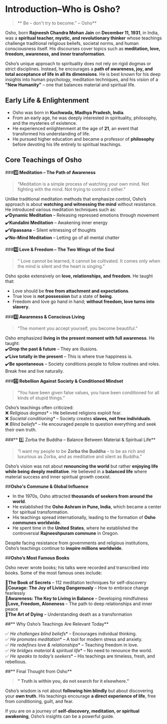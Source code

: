 # Introduction–Who is Osho?

>** Be – don't try to become." – Osho**

Osho, born **Rajneesh Chandra Mohan Jain** on **December 11, 1931**, in India, was a **spiritual teacher, mystic, and revolutionary thinker** whose teachings challenge traditional religious beliefs, societal norms, and human consciousness itself. His discourses cover topics such as **meditation, love, freedom, awareness, and inner transformation**.

Osho’s unique approach to spirituality does not rely on rigid dogmas or strict disciplines. Instead, he encourages a **path of awareness, joy, and total acceptance of life in all its dimensions**. He is best known for his deep insights into human psychology, meditation techniques, and his vision of a **"New Humanity"** – one that balances material and spiritual life.

## Early Life & Enlightenment

- Osho was born in **Kuchwada, Madhya Pradesh, India**.
- From an early age, he was deeply interested in spirituality, philosophy, and the mysteries of existence.
- He experienced enlightenment at the age of **21**, an event that transformed his understanding of life.
- He pursued higher education and became a professor of **philosophy** before devoting his life entirely to spiritual teachings.

## Core Teachings of Osho

###**1️⃣ Meditation – The Path of Awareness**

> “Meditation is a simple process of watching your own mind. Not fighting with the mind. Not trying to control it either.”

Unlike traditional meditation methods that emphasize control, Osho’s approach is about **watching and witnessing the mind** without resistance. He introduced various meditation techniques such as:  
✔️**Dynamic Meditation** – Releasing repressed emotions through movement  
✔️**Kundalini Meditation** – Awakening inner energy  
✔️**Vipassana** – Silent witnessing of thoughts  
✔️**No-Mind Meditation** – Letting go of all mental chatter

###**2️⃣ Love & Freedom – The Two Wings of the Soul**

>“ Love cannot be learned, it cannot be cultivated. It comes only when the mind is silent and the heart is singing.”

Osho spoke extensively on **love, relationships, and freedom**. He taught that:

- Love should be **free from attachment and expectations**.
- True love is **not possession** but a state of **being**.
- Freedom and love go hand in hand; **without freedom, love turns into slavery**.

###**3️⃣ Awareness & Conscious Living**

> “The moment you accept yourself, you become beautiful.”

Osho emphasized **living in the present moment with full awareness**. He taught:  
✔️**Drop the past & future** – They are illusions.  
✔️**Live totally in the present** – This is where true happiness is.  
✔️**Be spontaneous** – Society conditions people to follow routines and roles. Break free and live naturally.

###**4️⃣ Rebellion Against Society & Conditioned Mindset**

> “You have been given false values, you have been conditioned for all kinds of stupid things.”

Osho’s teachings often criticized:  
❌ *Religious dogmas** – He believed religions exploit fear.  
❌ *Societal conditioning** – Society creates **slaves, not free individuals**.  
❌ *Blind beliefs** – He encouraged people to question everything and seek their own truth.

###** 5️⃣ Zorba the Buddha – Balance Between Material & Spiritual Life**

> “I want my people to be **Zorba the Buddha** – to be as rich and luxurious as Zorba, and as meditative and silent as Buddha.”

Osho’s vision was not about **renouncing the world** but rather **enjoying life while being deeply meditative**. He believed in a **balanced life** where material success and inner spiritual growth coexist.

##**Osho's Commune & Global Influence**

- In the 1970s, Osho attracted **thousands of seekers from around the world**.
- He established the **Osho Ashram in Pune, India**, which became a center for spiritual transformation.
- His teachings spread internationally, leading to the formation of **Osho communes worldwide**.
- He spent time in the **United States**, where he established the controversial **Rajneeshpuram commune** in Oregon.

Despite facing resistance from governments and religious institutions, Osho’s teachings continue to **inspire millions worldwide**.

##**Osho’s Most Famous Books**

Osho never wrote books; his talks were recorded and transcribed into books. Some of the most famous ones include:

📖**The Book of Secrets** – 112 meditation techniques for self-discovery  
📖**Courage: The Joy of Living Dangerously** – How to embrace change fearlessly  
📖**Awareness: The Key to Living in Balance** – Developing mindfulness  
📖**Love, Freedom, Aloneness** – The path to deep relationships and inner peace  
📖**The Art of Dying** – Understanding death as a transformation

##** Why Osho’s Teachings Are Relevant Today**

✅ *He challenges blind beliefs** – Encourages individual thinking.  
✅ *He promotes meditation** – A tool for modern stress and anxiety.  
✅ *He redefines love & relationships** – Teaching freedom in love.  
✅ *He bridges material & spiritual life** – No need to renounce the world.  
✅ *He speaks to today’s seekers** – His teachings are timeless, fresh, and rebellious.

##** Final Thought from Osho**

>**" Truth is within you, do not search for it elsewhere."**

Osho’s wisdom is not about **following him blindly** but about discovering your **own truth**. His teachings encourage **a direct experience of life**, free from conditioning, guilt, and fear.

If you are on a journey of **self-discovery, meditation, or spiritual awakening**, Osho’s insights can be a powerful guide.
